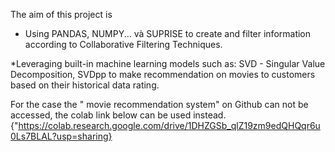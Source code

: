 The aim of this project is 

* Using PANDAS, NUMPY... và SUPRISE to create and filter information according to Collaborative Filtering Techniques.

*Leveraging built-in machine learning models such as: SVD - Singular Value Decomposition, SVDpp to make recommendation on movies to customers based on their historical data rating.

For the case the " movie recommendation system" on Github can not be accessed, the colab link below can be used instead.
{"https://colab.research.google.com/drive/1DHZGSb_qlZ19zm9edQHQqr6u0Ls7BLAL?usp=sharing}

